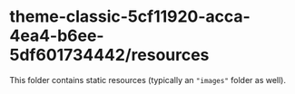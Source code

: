 # theme-classic-5cf11920-acca-4ea4-b6ee-5df601734442/resources

This folder contains static resources (typically an `"images"` folder as well).
